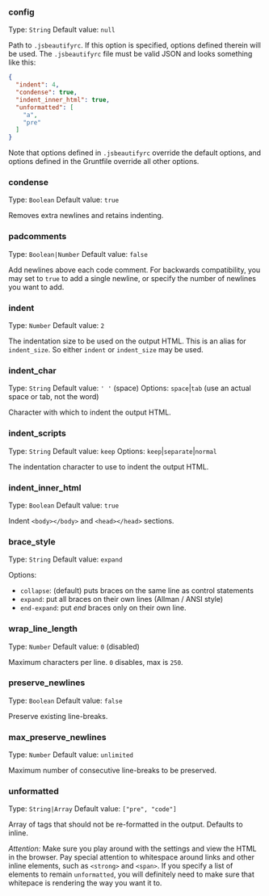 ### config
Type: `String`
Default value: `null`

Path to `.jsbeautifyrc`. If this option is specified, options defined therein will be used. The `.jsbeautifyrc` file must be valid JSON and looks something like this:

```json
{
  "indent": 4,
  "condense": true,
  "indent_inner_html": true,
  "unformatted": [
    "a",
    "pre"
  ]
}
```

Note that options defined in `.jsbeautifyrc` override the default options, and options defined in the Gruntfile override all other options.

### condense
Type: `Boolean`
Default value: `true`

Removes extra newlines and retains indenting.

### padcomments
Type: `Boolean|Number`
Default value: `false`

Add newlines above each code comment. For backwards compatibility, you may set to `true` to add a single newline, or specify the number of newlines you want to add.

### indent
Type: `Number`
Default value: `2`

The indentation size to be used on the output HTML. This is an alias for `indent_size`. So either `indent` or `indent_size` may be used.

### indent_char
Type: `String`
Default value: `' '` (space)
Options: `space`|`tab` (use an actual space or tab, not the word)

Character with which to indent the output HTML.

### indent_scripts
Type: `String`
Default value: `keep`
Options: `keep`|`separate`|`normal`

The indentation character to use to indent the output HTML.

### indent_inner_html
Type: `Boolean`
Default value: `true`

Indent `<body></body>` and `<head></head>` sections.

### brace_style
Type: `String`
Default value: `expand`

Options:

* `collapse`: (default) puts braces on the same line as control statements
* `expand`: put all braces on their own lines (Allman / ANSI style)
* `end-expand`: put _end_ braces only on their own line.

### wrap_line_length
Type: `Number`
Default value: `0` (disabled)

Maximum characters per line. `0` disables, max is `250`.

### preserve_newlines
Type: `Boolean`
Default value: `false`

Preserve existing line-breaks.

### max_preserve_newlines
Type: `Number`
Default value: `unlimited`

Maximum number of consecutive line-breaks to be preserved.

### unformatted
Type: `String|Array`
Default value: `["pre", "code"]`

Array of tags that should not be re-formatted in the output. Defaults to inline.

_Attention:_ Make sure you play around with the settings and view the HTML in the browser. Pay special attention to whitespace around links and other inline elements, such as `<strong>` and `<span>`. If you specify a list of elements to remain `unformatted`, you will definitely need to make sure that whitepace is rendering the way you want it to.